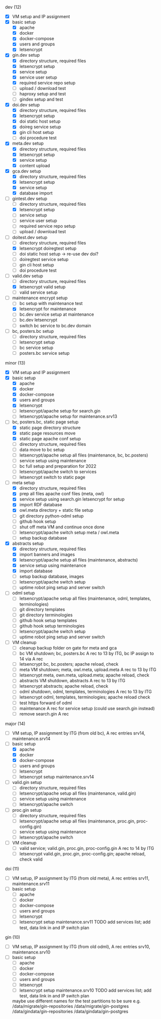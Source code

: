 dev (12)
-[x] VM setup and IP assignment
-[x] basic setup
    -[x] apache
    -[x] docker
    -[x] docker-compose
    -[x] users and groups
    -[x] letsencrypt
-[x] gin.dev setup
    -[x] directory structure, required files
    -[x] letsencrypt setup
    -[x] service setup
    -[x] service user setup
    -[x] required service repo setup
    -[ ] upload / download test
    -[ ] haproxy setup and test
    -[ ] gindex setup and test
-[x] doi.dev setup
    -[x] directory structure, required files
    -[x] letsencrypt setup
    -[x] doi static host setup
    -[x] doireg service setup
    -[x] gin cli host setup
    -[ ] doi procedure test
-[x] meta.dev setup
    -[x] directory structure, required files
    -[x] letsencrypt setup
    -[x] service setup
    -[x] content upload
-[x] gca.dev setup
    -[x] directory structure, required files
    -[x] letsencrypt setup
    -[x] service setup
    -[x] database import
-[ ] gintest.dev setup
    -[ ] directory structure, required files
    -[x] letsencrypt setup
    -[ ] service setup
    -[ ] service user setup
    -[ ] required service repo setup
    -[ ] upload / download test
-[ ] doitest.dev setup
    -[ ] directory structure, required files
    -[x] letsencrypt doiregtest setup
    -[ ] doi static host setup -> re-use dev doi?
    -[ ] doiregtest service setup
    -[ ] gin cli host setup
    -[ ] doi procedure test
-[ ] valid.dev setup
    -[ ] directory structure, required files
    -[x] letsencrypt valid setup
    -[ ] valid service setup

-[ ] maintenance encrypt setup
    -[ ] bc setup with maintenance test
    -[x] letsencrypt for maintenance
    -[ ] bc.dev service setup at maintenance
    -[ ] bc.dev letsencrypt
    -[ ] switch bc service to bc.dev domain
-[ ] bc, posters.bc setup
    -[ ] directory structure, required files
    -[ ] letsencrypt setup
    -[ ] bc service setup
    -[ ] posters.bc service setup

minor (13)
-[x] VM setup and IP assignment
-[x] basic setup
    -[x] apache
    -[x] docker
    -[x] docker-compose
    -[x] users and groups
    -[x] letsencrypt
    -[ ] letsencrypt/apache setup for search.gin
    -[ ] letsencrypt/apache setup for maintenance.srv13
-[ ] bc, posters.bc, static page setup
    -[x] static page directory structure
    -[x] static page resources move
    -[x] static page apache conf setup
    -[ ] directory structure, required files
    -[ ] data move to bc setup
    -[ ] letsencrypt/apache setup all files (maintenance, bc, bc.posters)
    -[ ] service setup using maintenance
    -[ ] bc full setup and preparation for 2022
    -[ ] letsencrypt/apache switch to services
    -[ ] letsencrypt switch to static page
-[ ] meta setup
    -[x] directory structure, required files
    -[x] prep all files apache conf files (meta, owl)
    -[x] service setup using search.gin letsencrypt for setup
    -[x] import RDF database
    -[x] owl.meta directory + static file setup
    -[ ] git directory python-odml setup
    -[ ] github hook setup
    -[ ] shut off meta VM and continue once done
    -[ ] letsencrypt/apache switch setup meta / owl.meta
    -[ ] setup backup database
-[x] abstracts setup
    -[x] directory structure, required files
    -[x] import banners and images
    -[x] letsencrypt/apache setup all files (maintenance, abstracts)
    -[x] service setup using maintenance
    -[x] import database
    -[ ] setup backup database, images
    -[ ] letsencrypt/apache switch setup
    -[ ] uptime robot ping setup and server switch
-[ ] odml setup
    -[ ] letsencrypt/apache setup all files (maintenance, odml, templates, terminologies)
    -[ ] git directory templates
    -[ ] git directory terminologies
    -[ ] github hook setup templates
    -[ ] github hook setup terminologies
    -[ ] letsencrypt/apache switch setup
    -[ ] uptime robot ping setup and server switch
-[ ] VM cleanup
    -[ ] cleanup backup folder on gate for meta and gca
    -[ ] bc VM shutdown; bc, posters.bc A rec to 13 by ITG, bc IP assign to 14 via A rec
    -[ ] letsencrypt bc, bc.posters; apache reload, check
    -[ ] meta VM shutdown; meta, owl.meta, upload.meta A rec to 13 by ITG
    -[ ] letsencrypt meta, own.meta, upload.meta; apache reload, check
    -[ ] abstracts VM shutdown, abstracts A rec to 13 by ITG
    -[ ] letsencrypt abstracts; apache reload, check
    -[ ] odml shutdown, odml, templates, terminologies A rec to 13 by ITG
    -[ ] letsencrypt odml, templates, terminologies; apache reload check
    -[ ] test https forward of odml
    -[ ] maintenance A rec for service setup (could use search.gin instead)
    -[ ] remove search.gin A rec

major (14)
-[ ] VM setup, IP assignment by ITG (from old bc), A rec entries srv14, maintenance.srv14
-[ ] basic setup
    -[x] apache
    -[x] docker
    -[x] docker-compose
    -[ ] users and groups
    -[ ] letsencrypt
    -[ ] letsencrypt setup maintenance.srv14
-[ ] valid.gin setup
    -[ ] directory structure, required files
    -[ ] letsencrypt/apache setup all files (maintenance, valid.gin)
    -[ ] service setup using maintenance
    -[ ] letsencrypt/apache switch
-[ ] proc.gin setup
    -[ ] directory structure, required files
    -[ ] letsencrypt/apache setup all files (maintenance, proc.gin, proc-config.gin)
    -[ ] service setup using maintenance
    -[ ] letsencrypt/apache switch
-[ ] VM cleanup
    -[ ] valid service; valid.gin, proc.gin, proc-config.gin A rec to 14 by ITG
    -[ ] letsencrypt valid.gin, proc.gin, proc-config.gin; apache reload, check valid

doi (11)
-[ ] VM setup, IP assignment by ITG (from old meta), A rec entries srv11, maintenance.srv11
-[ ] basic setup
    -[ ] apache
    -[ ] docker
    -[ ] docker-compose
    -[ ] users and groups
    -[ ] letsencrypt
    -[ ] letsencrypt setup maintenance.srv11
TODO add services list; add test, data link in and IP switch plan

gin (10)
-[ ] VM setup, IP assignment by ITG (from old odml), A rec entries srv10, maintenance.srv10
-[ ] basic setup
    -[ ] apache
    -[ ] docker
    -[ ] docker-compose
    -[ ] users and groups
    -[ ] letsencrypt
    -[ ] letsencrypt setup maintenance.srv10
TODO add services list; add test, data link in and IP switch plan

  maybe use different names for the test partitions to be sure e.g.
  /data/migrate/gin-repositories
  /data/migrate/gin-postgres
  /data/gindata/gin-repositories
  /data/gindata/gin-postgres
